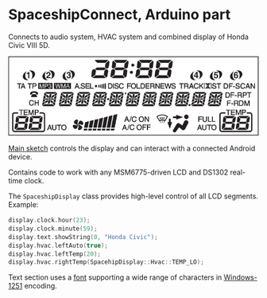 # SpaceshipConnect, Arduino part

Connects to audio system, HVAC system and combined display of Honda Civic VIII 5D.

![display segments](doc/display_all_segments.png)

[Main sketch](SpaceshipConnector.ino) controls the display and can interact with a connected Android device.

Contains code to work with any MSM6775-driven LCD and DS1302 real-time clock.

The `SpaceshipDisplay` class provides high-level control of all LCD segments.
Example:
   ```c++
   display.clock.hour(23);
   display.clock.minute(59);
   display.text.showString(0, "Honda Civic");
   display.hvac.leftAuto(true);
   display.hvac.leftTemp(20);
   display.hvac.rightTemp(SpacehipDisplay::Hvac::TEMP_LO);
   ```

Text section uses a [font](display/section_text.cpp) supporting a wide range of characters
in [Windows-1251](https://en.wikipedia.org/wiki/Windows-1251) encoding.

